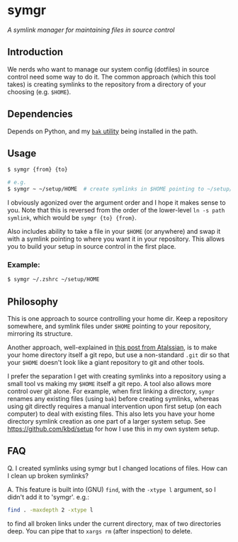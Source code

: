 # symgr

*A symlink manager for maintaining files in source control*

## Introduction

We nerds who want to manage our system config (dotfiles) in source control need
some way to do it. The common approach (which this tool takes) is creating
symlinks to the repository from a directory of your choosing (e.g. `$HOME`).

## Dependencies

Depends on Python, and my [`bak` utility](https://github.com/kbd/bak) being
installed in the path.

## Usage

```bash
$ symgr {from} {to}

# e.g.
$ symgr ~ ~/setup/HOME  # create symlinks in $HOME pointing to ~/setup/HOME
```

I obviously agonized over the argument order and I hope it makes sense to you.
Note that this is reversed from the order of the lower-level `ln -s path
symlink`, which would be `symgr {to} {from}`.

Also includes ability to take a file in your `$HOME` (or anywhere) and swap it
with a symlink pointing to where you want it in your repository. This allows you
to build your setup in source control in the first place.

### Example:

```bash
$ symgr ~/.zshrc ~/setup/HOME
```

## Philosophy

This is one approach to source controlling your home dir. Keep a repository
somewhere, and symlink files under `$HOME` pointing to your repository,
mirroring its structure.

Another approach, well-explained in [this post from
Atalssian](https://www.atlassian.com/git/tutorials/dotfiles), is to make your
home directory itself a git repo, but use a non-standard `.git` dir so that your
`$HOME` doesn't look like a giant repository to git and other tools.

I prefer the separation I get with creating symlinks into a repository using a
small tool vs making my `$HOME` itself a git repo. A tool also allows more
control over git alone. For example, when first linking a directory, `symgr`
renames any existing files (using `bak`) before creating symlinks, whereas using
git directly requires a manual intervention upon first setup (on each computer)
to deal with existing files. This also lets you have your home directory symlink
creation as one part of a larger system setup. See https://github.com/kbd/setup
for how I use this in my own system setup.

## FAQ

Q. I created symlinks using symgr but I changed locations of files. How can I
clean up broken symlinks?

A. This feature is built into (GNU) `find`, with the `-xtype l` argument, so I
didn't add it to 'symgr'. e.g.:

```bash
find . -maxdepth 2 -xtype l
```

to find all broken links under the current directory, max of two directories
deep. You can pipe that to `xargs rm` (after inspection) to delete.
